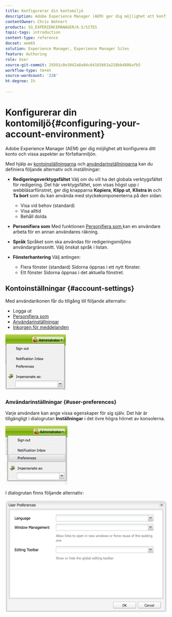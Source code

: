 ```yaml
---
title: Konfigurerar din kontomiljö
description: Adobe Experience Manager (AEM) ger dig möjlighet att konfigurera ditt konto och vissa aspekter av författarmiljön.
contentOwner: Chris Bohnert
products: SG_EXPERIENCEMANAGER/6.5/SITES
topic-tags: introduction
content-type: reference
docset: aem65
solution: Experience Manager, Experience Manager Sites
feature: Authoring
role: User
source-git-commit: 29391c8e3042a8a04c64165663a228bb4886afb5
workflow-type: tm+mt
source-wordcount: '228'
ht-degree: 1%

---
```


# Konfigurerar din kontomiljö{#configuring-your-account-environment}

Adobe Experience Manager (AEM) ger dig möjlighet att konfigurera ditt konto och vissa aspekter av författarmiljön.

Med hjälp av [kontoinställningarna](#account-settings) och [användarinställningarna](#user-preferences) kan du definiera följande alternativ och inställningar:

* **Redigeringsverktygsfältet**
Välj om du vill ha det globala verktygsfältet för redigering. Det här verktygsfältet, som visas högst upp i webbläsarfönstret, ger dig knapparna **Kopiera**, **Klipp ut**, **Klistra in** och **Ta bort** som du kan använda med styckekomponenterna på den sidan:

   * Visa vid behov (standard)
   * Visa alltid
   * Behåll dolda

* **Personifiera som**
Med funktionen [Personifiera som ](/help/sites-administering/security.md#impersonating-another-user) kan en användare arbeta för en annan användares räkning.

* **Språk**
Språket som ska användas för redigeringsmiljöns användargränssnitt. Välj önskat språk i listan.

* **Fönsterhantering**
Välj antingen:

   * Flera fönster (standard)
Sidorna öppnas i ett nytt fönster.
   * Ett fönster
Sidorna öppnas i det aktuella fönstret.

## Kontoinställningar {#account-settings}

Med användarikonen får du tillgång till följande alternativ:

* Logga ut
* [Personifiera som](/help/sites-administering/security.md#impersonating-another-user)
* [Användarinställningar](#user-preferences)
* [Inkorgen för meddelanden](/help/sites-classic-ui-authoring/author-env-inbox.md)

![chlimage_1-122](assets/chlimage_1-122.png)

### Användarinställningar {#user-preferences}

Varje användare kan ange vissa egenskaper för sig själv. Det här är tillgängligt i dialogrutan **Inställningar** i det övre högra hörnet av konsolerna.

![screen_shot_2012-02-08at105033am](assets/screen_shot_2012-02-08at105033am.png)

I dialogrutan finns följande alternativ:

![chlimage_1-123](assets/chlimage_1-123.png)

